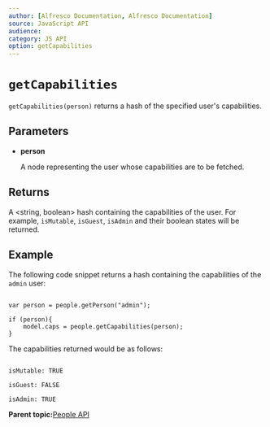 ```yaml
---
author: [Alfresco Documentation, Alfresco Documentation]
source: JavaScript API
audience: 
category: JS API
option: getCapabilities
---
```


# `getCapabilities`

`getCapabilities(person)` returns a hash of the specified user's capabilities.

## Parameters

-   **person**

    A node representing the user whose capabilities are to be fetched.


## Returns

A <string, boolean\> hash containing the capabilities of the user. For example, `isMutable`, `isGuest`, `isAdmin` and their boolean states will be returned.

## Example

The following code snippet returns a hash containing the capabilities of the `admin` user:

```

var person = people.getPerson("admin");

if (person){
    model.caps = people.getCapabilities(person);
}
```

The capabilities returned would be as follows:

```

isMutable: TRUE

isGuest: FALSE

isAdmin: TRUE  

```

**Parent topic:**[People API](../references/API-JS-People.md)

